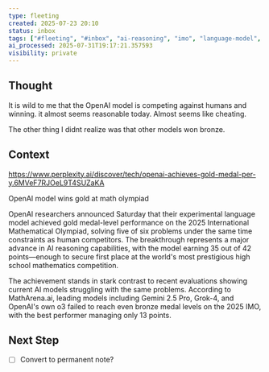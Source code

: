 ```yaml
---
type: fleeting
created: 2025-07-23 20:10
status: inbox
tags: ["#fleeting", "#inbox", "ai-reasoning", "imo", "language-model", "language-understanding", "machine-learning", "math-olympiad"]
ai_processed: 2025-07-31T19:17:21.357593
visibility: private
---
```

<!--
NOTE: This file uses a static date for validation. For new notes, use:
created: 2025-07-23 20:11
-->

## Thought  
It is wild to me that the OpenAI model is competing against humans and winning. it almost seems reasonable today. Almost seems like cheating. 

The other thing I didnt realize was that other models won bronze.

## Context  
https://www.perplexity.ai/discover/tech/openai-achieves-gold-medal-per-y.6MVeF7RJOeL9T4SUZaKA

OpenAI model wins gold at math olympiad

OpenAI researchers announced Saturday that their experimental language model achieved gold medal-level performance on the 2025 International Mathematical Olympiad, solving five of six problems under the same time constraints as human competitors. The breakthrough represents a major advance in AI reasoning capabilities, with the model earning 35 out of 42 points—enough to secure first place at the world's most prestigious high school mathematics competition[](https://the-decoder.com/openai-claims-a-breakthrough-in-llm-reasoning-on-complex-math-problems/)[](https://simonwillison.net/2025/Jul/19/openai-gold-medal-math-olympiad/).

The achievement stands in stark contrast to recent evaluations showing current AI models struggling with the same problems. According to MathArena.ai, leading models including Gemini 2.5 Pro, Grok-4, and OpenAI's own o3 failed to reach even bronze medal levels on the 2025 IMO, with the best performer managing only 13 points[](https://the-decoder.com/openai-claims-a-breakthrough-in-llm-reasoning-on-complex-math-problems/).

## Next Step  
- [ ] Convert to permanent note?
